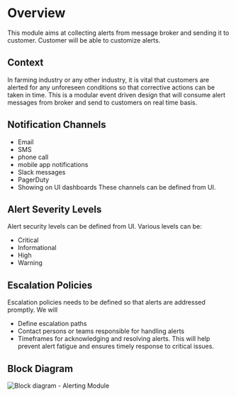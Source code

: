 # Overview
This module aims at collecting alerts from message broker and sending it to customer. Customer will be able to customize alerts.

## Context
In farming industry or any other industry, it is vital that customers are alerted for any unforeseen conditions so that corrective actions can be taken in time. This is a modular event driven design that will consume alert messages from broker and send to customers on real time basis.

## Notification Channels
- Email
- SMS
- phone call
- mobile app notifications
- Slack messages
- PagerDuty
- Showing on UI dashboards
These channels can be defined from UI.

## Alert Severity Levels
Alert security levels can be defined from UI. Various levels can be:
- Critical 
- Informational
- High
- Warning

## Escalation Policies
Escalation policies needs to be defined so that alerts are addressed promptly. We will
- Define escalation paths
- Contact persons or teams responsible for handling alerts
- Timeframes for acknowledging and resolving alerts. This will help prevent alert fatigue and ensures timely response to critical issues.

## Block Diagram
![Block diagram - Alerting Module](https://github.com/Anamika1911/ArchitecturalKatas/assets/6397314/452c9c93-9a4b-44b4-972a-74024c32d238)


